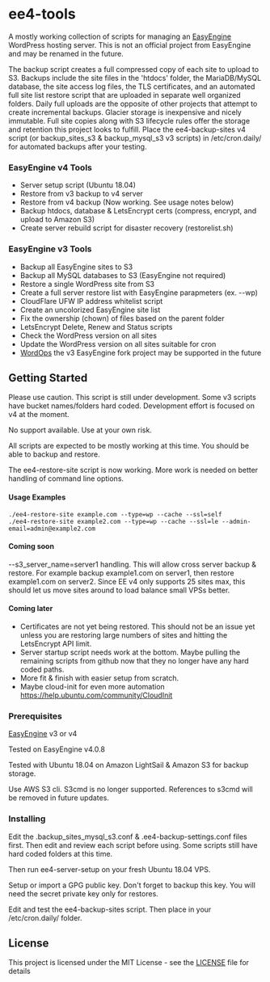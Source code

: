 # ee4-tools

A mostly working collection of scripts for managing an [EasyEngine](https://easyengine.io) WordPress hosting server. This is not an official project from EasyEngine and may be renamed in the future. 

The backup script creates a full compressed copy of each site to upload to S3. Backups include the site files in the 'htdocs' folder, the MariaDB/MySQL database, the site access log files, the TLS certificates, and an automated full site list restore script that are uploaded in separate well organized folders. Daily full uploads are the opposite of other projects that attempt to create incremental backups. Glacier storage is inexpensive and nicely immutable. Full site copies along with S3 lifecycle rules offer the storage and retention this project looks to fulfill. Place the ee4-backup-sites v4 script (or backup_sites_s3 & backup_mysql_s3 v3 scripts) in /etc/cron.daily/ for automated backups after your testing.

### EasyEngine v4 Tools

- Server setup script (Ubuntu 18.04)
- Restore from v3 backup to v4 server
- Restore from v4 backup (Now working. See usage notes below)
- Backup htdocs, database & LetsEncrypt certs (compress, encrypt, and upload to Amazon S3)
- Create server rebuild script for disaster recovery (restorelist.sh)

### EasyEngine v3 Tools

- Backup all EasyEngine sites to S3
- Backup all MySQL databases to S3 (EasyEngine not required)
- Restore a single WordPress site from S3
- Create a full server restore list with EasyEngine parapmeters (ex. --wp)
- CloudFlare UFW IP address whitelist script
- Create an uncolorized EasyEngine site list
- Fix the ownership (chown) of files based on the parent folder 
- LetsEncrypt Delete, Renew and Status scripts
- Check the WordPress version on all sites
- Update the WordPress version on all sites suitable for cron
- [WordOps](https://wordops.org/) the v3 EasyEngine fork project may be supported in the future

## Getting Started

Please use caution. This script is still under development. Some v3 scripts have bucket names/folders hard coded. Development effort is focused on v4 at the moment.  

No support available. Use at your own risk.

All scripts are expected to be mostly working at this time. You should be able to backup and restore.

The ee4-restore-site script is now working. More work is needed on better handling of command line options. 

#### Usage Examples

    ./ee4-restore-site example.com --type=wp --cache --ssl=self
    ./ee4-restore-site example2.com --type=wp --cache --ssl=le --admin-email=admin@example2.com

#### Coming soon

--s3_server_name=server1 handling. This will allow cross server backup & restore. For example backup example1.com on server1, then restore example1.com on server2. Since EE v4 only supports 25 sites max, this should let us move sites around to load balance small VPSs better.  

#### Coming later 

- Certificates are not yet being restored. This should not be an issue yet unless you are restoring large numbers of sites and hitting the LetsEncrypt API limit.  
- Server startup script needs work at the bottom. Maybe pulling the remaining scripts from github now that they no longer have any hard coded paths. 
- More fit & finish with easier setup from scratch. 
- Maybe cloud-init for even more automation https://help.ubuntu.com/community/CloudInit

### Prerequisites

[EasyEngine](https://easyengine.io) v3 or v4

Tested on EasyEngine v4.0.8

Tested with Ubuntu 18.04 on Amazon LightSail & Amazon S3 for backup storage.

Use AWS S3 cli. S3cmd is no longer supported. References to s3cmd will be removed in future updates.

### Installing

Edit the .backup_sites_mysql_s3.conf & .ee4-backup-settings.conf files first. Then edit and review each script before using. Some scripts still have hard coded folders at this time. 

Then run ee4-server-setup on your fresh Ubuntu 18.04 VPS.

Setup or import a GPG public key. Don't forget to backup this key. You will need the secret private key only for restores.

Edit and test the ee4-backup-sites script. Then place in your /etc/cron.daily/ folder. 

## License

This project is licensed under the MIT License - see the [LICENSE](LICENSE) file for details
